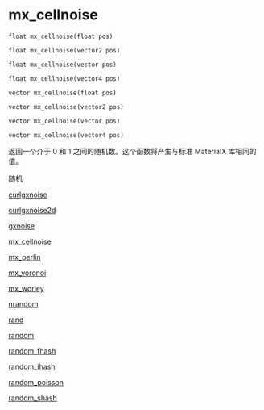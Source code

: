 # mx_cellnoise

`float mx_cellnoise(float pos)`

`float mx_cellnoise(vector2 pos)`

`float mx_cellnoise(vector pos)`

`float mx_cellnoise(vector4 pos)`

`vector mx_cellnoise(float pos)`

`vector mx_cellnoise(vector2 pos)`

`vector mx_cellnoise(vector pos)`

`vector mx_cellnoise(vector4 pos)`

返回一个介于 0 和 1 之间的随机数。这个函数将产生与标准 MaterialX 库相同的值。

随机

[curlgxnoise](curlgxnoise.html)

[curlgxnoise2d](curlgxnoise2d.html)

[gxnoise](gxnoise.html)

[mx_cellnoise](mx_cellnoise.html)

[mx_perlin](mx_perlin.html)

[mx_voronoi](mx_voronoi.html)

[mx_worley](mx_worley.html)

[nrandom](nrandom.html)

[rand](rand.html)

[random](random.html)

[random_fhash](random_fhash.html)

[random_ihash](random_ihash.html)

[random_poisson](random_poisson.html)

[random_shash](random_shash.html)
